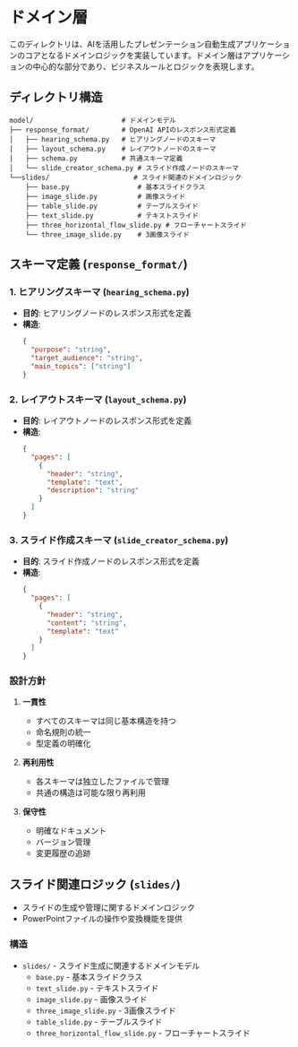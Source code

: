 # ドメイン層

このディレクトリは、AIを活用したプレゼンテーション自動生成アプリケーションのコアとなるドメインロジックを実装しています。ドメイン層はアプリケーションの中心的な部分であり、ビジネスルールとロジックを表現します。

## ディレクトリ構造

```
model/                      # ドメインモデル
├── response_format/        # OpenAI APIのレスポンス形式定義
│   ├── hearing_schema.py   # ヒアリングノードのスキーマ
│   ├── layout_schema.py    # レイアウトノードのスキーマ
│   ├── schema.py           # 共通スキーマ定義
│   └── slide_creator_schema.py # スライド作成ノードのスキーマ
└──slides/                     # スライド関連のドメインロジック
    ├── base.py                 # 基本スライドクラス
    ├── image_slide.py          # 画像スライド
    ├── table_slide.py          # テーブルスライド
    ├── text_slide.py           # テキストスライド
    ├── three_horizontal_flow_slide.py # フローチャートスライド
    └── three_image_slide.py    # 3画像スライド
```

## スキーマ定義 (`response_format/`)

### 1. ヒアリングスキーマ (`hearing_schema.py`)
- **目的**: ヒアリングノードのレスポンス形式を定義
- **構造**:
  ```json
  {
    "purpose": "string",
    "target_audience": "string",
    "main_topics": ["string"]
  }
  ```

### 2. レイアウトスキーマ (`layout_schema.py`)
- **目的**: レイアウトノードのレスポンス形式を定義
- **構造**:
  ```json
  {
    "pages": [
      {
        "header": "string",
        "template": "text",
        "description": "string"
      }
    ]
  }
  ```

### 3. スライド作成スキーマ (`slide_creator_schema.py`)
- **目的**: スライド作成ノードのレスポンス形式を定義
- **構造**:
  ```json
  {
    "pages": [
      {
        "header": "string",
        "content": "string",
        "template": "text"
      }
    ]
  }
  ```

### 設計方針

1. **一貫性**
   - すべてのスキーマは同じ基本構造を持つ
   - 命名規則の統一
   - 型定義の明確化

2. **再利用性**
   - 各スキーマは独立したファイルで管理
   - 共通の構造は可能な限り再利用

3. **保守性**
   - 明確なドキュメント
   - バージョン管理
   - 変更履歴の追跡 

##  スライド関連ロジック (`slides/`)
- スライドの生成や管理に関するドメインロジック
- PowerPointファイルの操作や変換機能を提供

### 構造
- `slides/` - スライド生成に関連するドメインモデル
  - `base.py` - 基本スライドクラス
  - `text_slide.py` - テキストスライド
  - `image_slide.py` - 画像スライド
  - `three_image_slide.py` - 3画像スライド
  - `table_slide.py` - テーブルスライド
  - `three_horizontal_flow_slide.py` - フローチャートスライド